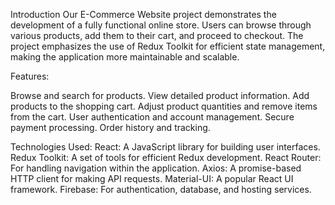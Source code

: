 Introduction
Our E-Commerce Website project demonstrates the development of a fully functional online store. Users can browse through various products, add them to their cart, and proceed to checkout. The project emphasizes the use of Redux Toolkit for efficient state management, making the application more maintainable and scalable.

Features:

Browse and search for products.
View detailed product information.
Add products to the shopping cart.
Adjust product quantities and remove items from the cart.
User authentication and account management.
Secure payment processing.
Order history and tracking.


Technologies Used:
React: A JavaScript library for building user interfaces.
Redux Toolkit: A set of tools for efficient Redux development.
React Router: For handling navigation within the application.
Axios: A promise-based HTTP client for making API requests.
Material-UI: A popular React UI framework.
Firebase: For authentication, database, and hosting services.
